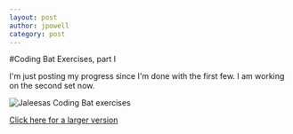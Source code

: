 ```yaml
---
layout: post
author: jpowell
category: post
---
```


#Coding Bat Exercises, part I

I'm just posting my progress since I'm done with the first few. I am working on the second set now.

![Jaleesas Coding Bat exercises](http://i947.photobucket.com/albums/ad316/dieschwarzeskobra/Screenshotfrom2013-09-18082304_zps3589f00f.png)

[Click here for a larger version](http://i947.photobucket.com/albums/ad316/dieschwarzeskobra/Screenshotfrom2013-09-18082304_zps3589f00f.png)
